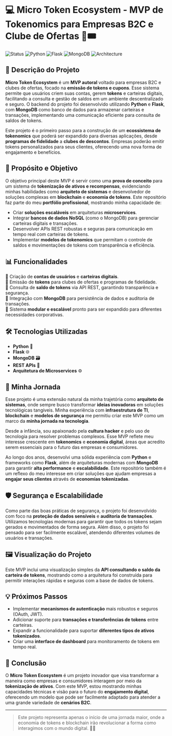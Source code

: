 # 💻 Micro Token Ecosystem - MVP de Tokenomics para Empresas B2C e Clube de Ofertas 🏦🎟️

![Status](https://img.shields.io/badge/status-MVP-blue) ![Python](https://img.shields.io/badge/python-3.8%2B-blue) ![Flask](https://img.shields.io/badge/flask-2.0-orange) ![MongoDB](https://img.shields.io/badge/mongodb-database-brightgreen) ![Architecture](https://img.shields.io/badge/architecture-microservices-lightblue)

## 📜 Descrição do Projeto

**Micro Token Ecosystem** é um **MVP autoral** voltado para empresas B2C e clubes de ofertas, focado na **emissão de tokens e cupons**. Esse sistema permite que usuários criem suas contas, gerem **tokens** e carteiras digitais, facilitando a consulta e gestão de saldos em um ambiente descentralizado e seguro. O backend do projeto foi desenvolvido utilizando **Python** e **Flask**, com **MongoDB** como banco de dados para armazenar carteiras e transações, implementando uma comunicação eficiente para consulta de saldos de tokens.

Este projeto é o primeiro passo para a construção de um **ecossistema de tokenomics** que poderá ser expandido para diversas aplicações, desde **programas de fidelidade** a **clubes de descontos**. Empresas poderão emitir tokens personalizados para seus clientes, oferecendo uma nova forma de engajamento e benefícios.

## 🚀 Propósito e Objetivo

O objetivo principal deste MVP é servir como uma **prova de conceito** para um sistema de **tokenização de ativos e recompensas**, evidenciando minhas habilidades como **arquiteto de sistemas** e desenvolvedor de soluções complexas em **blockchain** e **economia de tokens**. Este repositório faz parte do meu **portfólio profissional**, mostrando minha capacidade de:

- Criar **soluções escaláveis** em arquiteturas **microservices**.
- Integrar **bancos de dados NoSQL** (como o MongoDB) para gerenciar carteiras digitais e transações.
- Desenvolver APIs REST robustas e seguras para comunicação em tempo real com carteiras de tokens.
- Implementar **modelos de tokenomics** que permitam o controle de saldos e movimentações de tokens com transparência e eficiência.

## 📊 Funcionalidades

🔹 Criação de **contas de usuários** e **carteiras digitais**.<br>
🔹 Emissão de **tokens** para clubes de ofertas e programas de fidelidade.<br>
🔹 Consulta de **saldo de tokens** via API REST, garantindo transparência e segurança.<br>
🔹 Integração com **MongoDB** para persistência de dados e auditoria de transações.<br>
🔹 Sistema **modular e escalável** pronto para ser expandido para diferentes necessidades corporativas.<br>

## 🛠️ Tecnologias Utilizadas

- **Python** 🐍
- **Flask** 🌐
- **MongoDB** 🗃️
- **REST APIs** 🚀
- **Arquitetura de Microservices** ⚙️
  
## 🧠 Minha Jornada

Esse projeto é uma extensão natural da minha trajetória como **arquiteto de sistemas**, onde sempre busco transformar **ideias inovadoras** em soluções tecnológicas tangíveis. Minha experiência com **infraestrutura de TI**, **blockchain** e **modelos de segurança** me permitiu criar este MVP como um marco da **minha jornada na tecnologia**.

Desde a infância, sou apaixonado pela **cultura hacker** e pelo uso de tecnologia para resolver problemas complexos. Esse MVP reflete meu interesse crescente em **tokenomics** e **economia digital**, áreas que acredito serem essenciais para o futuro das empresas e consumidores.

Ao longo dos anos, desenvolvi uma sólida experiência com **Python** e frameworks como **Flask**, além de arquiteturas modernas com **MongoDB** para garantir **alta performance** e **escalabilidade**. Este repositório também é um reflexo do meu interesse em criar soluções que ajudam empresas a **engajar seus clientes** através de **economias tokenizadas**.

## 🛡️ Segurança e Escalabilidade

Como parte das boas práticas de segurança, o projeto foi desenvolvido com foco na **proteção de dados sensíveis** e **auditoria de transações**. Utilizamos tecnologias modernas para garantir que todos os tokens sejam gerados e movimentados de forma segura. Além disso, o projeto foi pensado para ser facilmente escalável, atendendo diferentes volumes de usuários e transações.

## 🖼️ Visualização do Projeto

Este MVP inclui uma visualização simples da **API consultando o saldo da carteira de tokens**, mostrando como a arquitetura foi construída para permitir interações rápidas e seguras com a base de dados de tokens.

## 💡 Próximos Passos

- Implementar **mecanismos de autenticação** mais robustos e seguros (OAuth, JWT).
- Adicionar suporte para **transações e transferências de tokens** entre carteiras.
- Expandir a funcionalidade para suportar **diferentes tipos de ativos tokenizados**.
- Criar uma **interface de dashboard** para monitoramento de tokens em tempo real.

## 🌟 Conclusão

O **Micro Token Ecosystem** é um projeto inovador que visa transformar a maneira como empresas e consumidores interagem por meio da **tokenização de ativos**. Com este MVP, estou mostrando minhas capacidades técnicas e visão para o futuro do **engajamento digital**, oferecendo um modelo que pode ser facilmente adaptado para atender a uma grande variedade de **cenários B2C**.

---

> Este projeto representa apenas o início de uma jornada maior, onde a economia de tokens e blockchain irão revolucionar a forma como interagimos com o mundo digital. 🚀✨
